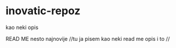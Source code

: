 # inovatic-repoz
kao neki opis

READ ME 
nesto najnovije
//tu ja pisem kao neki read me opis i to //
